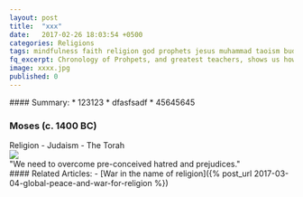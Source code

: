 ```yaml
---
layout: post
title:  "xxx"
date:   2017-02-26 18:03:54 +0500
categories: Religions
tags: mindfulness faith religion god prophets jesus muhammad taoism buddhism hinduism shintoism
fq_excerpt: Chronology of Prohpets, and greatest teachers, shows us how their teachings were a work in progress, and how it concluded.
image: xxxx.jpg
published: 0
---
```


<div class='post-summary' markdown='1'>
#### Summary:
*   123123
*   dfasfsadf
*   45645645
</div>





<div class='post-block' >
    <h3 class=''>Moses (c. 1400 BC)</h3>
    Religion - Judaism - The Torah
    <div class='amazon-item'>
            <a href="https://www.amazon.com/gp/product/1590459342/ref=as_li_tl?ie=UTF8&amp;camp=1789&amp;creative=9325&amp;creativeASIN=1590459342&amp;linkCode=as2&amp;tag=primalnow-20&amp;linkId=ecd3d048e0019d97869399a40f9cafce" target="_blank"><img src="//ws-na.amazon-adsystem.com/widgets/q?_encoding=UTF8&amp;MarketPlace=US&amp;ASIN=1590459342&amp;ServiceVersion=20070822&amp;ID=AsinImage&amp;WS=1&amp;Format=_SL250_&amp;tag=primalnow-20" border="0" /></a><img style="border: none !important; margin: 0px !important;" src="//ir-na.amazon-adsystem.com/e/ir?t=primalnow-20&amp;l=am2&amp;o=1&amp;a=1590459342" alt="" width="1" height="1" border="0" />
    </div>
</div>









<div class='quotation'>
"We need to overcome pre-conceived hatred and prejudices."
</div>








<div class='post-block' markdown='1' id='related-articles'>
#### Related Articles:
-   [War in the name of religion]({% post_url 2017-03-04-global-peace-and-war-for-religion %})
</div>
